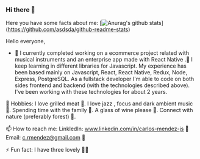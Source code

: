 ### Hi there 👋
Here you have some facts about me:
[![Anurag's github stats](https://github-readme-stats.vercel.app/api?username=Mendez252)] (https://github.com/asdsda/github-readme-stats)

Hello everyone,
- 🔭 I currently completed working on a ecommerce project related with musical instruments and an enterprise app made with React Native .🌱 I keep learning in different libraries for Javascript. My experience has been based mainly on Javascript, React, React Native, Redux, Node, Express, PostgreSQL. As a fullstack developer I'm able to code on both sides frontend and backend (with the technologies described above). I've been working with these technologies for about 2 years.

🧦 Hobbies:
    I love grilled meat 🥩.
    I love jazz , focus and dark ambient music 🎷.
    Spending time with the family 💖.
    A glass of wine please 🍷.
    Connect with nature (preferably forest) 🌲.


📫 How to reach me: 
   LinkledIn: www.linkedin.com/in/carlos-mendez-js 📰
   Email: c.rmendez@gmail.com 📧
  
⚡ Fun fact:
   I have three lovely 🐕‍🦺
